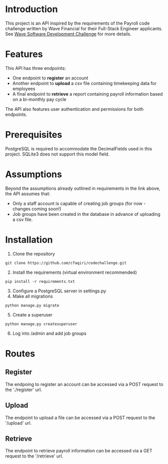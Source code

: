 # Introduction
This project is an API inspired by the requirements of the Payroll code challenge written by Wave Financial for their Full-Stack Engineer applicants. See [Wave Software Development Challenge](https://github.com/wvchallenges/se-challenge-payroll) for more details. 

# Features
This API has three endpoints:
- One endpoint to **register** an account
- Another endpoint to **upload** a csv file containing timekeeping data for employees
- A final endpoint to **retrieve** a report containing payroll information based on a bi-monthly pay cycle

The API also features user authentication and permissions for both endpoints. 

# Prerequisites
PostgreSQL is required to accommodate the DecimalFields used in this project. SQLite3 does not support this model field. 

# Assumptions
Beyond the assumptions already outlined in requirements in the link above, the API assumes that:
- Only a staff account is capable of creating job groups (for now - changes coming soon!)
- Job groups have been created in the database in advance of uploading a csv file. 

# Installation
1. Clone the repository
```
git clone https://github.com/cfaqiri/codechallenge.git
```
2. Install the requirements (virtual environment recommended)
```
pip install -r requirements.txt
```
3. Configure a PostgreSQL server in settings.py
4. Make all migrations
```
python manage.py migrate
```
5. Create a superuser
```
python manage.py createsuperuser
```
6. Log into /admin and add job groups

# Routes
## Register
The endpoing to register an account can be accessed via a POST request to the './register' url.
## Upload 
The endpoint to upload a file can be accessed via a POST request to the '/upload' url.
## Retrieve
The endpoint to retrieve payroll information can be accessed via a GET request to the '/retrieve' url.



